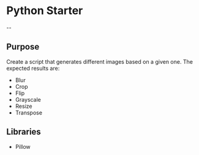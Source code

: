 # Python Starter
--
## Purpose
Create a script that generates different images based on a given one.
The expected results are:
- Blur
- Crop
- Flip
- Grayscale
- Resize
- Transpose

## Libraries
- Pillow
